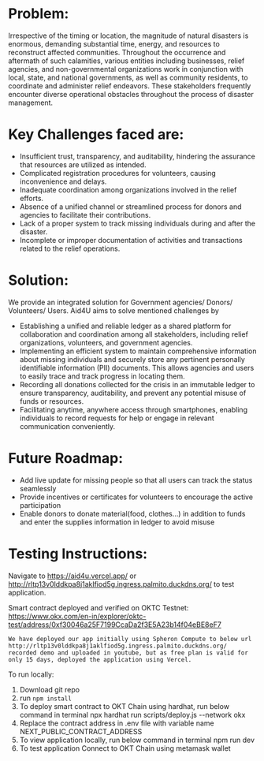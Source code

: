 # Problem:

  Irrespective of the timing or location, the magnitude of natural disasters is enormous, demanding substantial time, energy, and resources to reconstruct affected communities. Throughout the occurrence and aftermath of such calamities, various entities including businesses, relief agencies, and non-governmental organizations work in conjunction with local, state, and national governments, as well as community residents, to coordinate and administer relief endeavors. These stakeholders frequently encounter diverse operational obstacles throughout the process of disaster management.

# Key Challenges faced are:

- Insufficient trust, transparency, and auditability, hindering the assurance that resources are utilized as intended.
- Complicated registration procedures for volunteers, causing inconvenience and delays.
- Inadequate coordination among organizations involved in the relief efforts.
- Absence of a unified channel or streamlined process for donors and agencies to facilitate their contributions.
- Lack of a proper system to track missing individuals during and after the disaster.
- Incomplete or improper documentation of activities and transactions related to the relief operations.

# Solution:

We provide an integrated solution for Government agencies/ Donors/ Volunteers/ Users. Aid4U aims to solve mentioned challenges by

- Establishing a unified and reliable ledger as a shared platform for collaboration and coordination among all stakeholders, including relief organizations, volunteers, and government agencies.
- Implementing an efficient system to maintain comprehensive information about missing individuals and securely store any pertinent personally identifiable information (PII) documents. This allows agencies and users to easily trace and track progress in locating them.
- Recording all donations collected for the crisis in an immutable ledger to ensure transparency, auditability, and prevent any potential misuse of funds or resources.
- Facilitating anytime, anywhere access through smartphones, enabling individuals to record requests for help or engage in relevant communication conveniently.

# Future Roadmap:

- Add live update for missing people so that all users can track the status seamlessly
- Provide incentives or certificates for volunteers to encourage the active participation
- Enable donors to donate material(food, clothes…) in addition to funds and enter the supplies information in ledger to avoid misuse

# Testing Instructions: 

Navigate to https://aid4u.vercel.app/ or http://rltp13v0lddkpa8j1aklfiod5g.ingress.palmito.duckdns.org/ to test application.

Smart contract deployed and verified on OKTC Testnet: https://www.okx.com/en-in/explorer/oktc-test/address/0xf30046a25F7199CcaDa2f3E5A23b14f04eBE8eF7

`We have deployed our app initially using Spheron Compute to below url http://rltp13v0lddkpa8j1aklfiod5g.ingress.palmito.duckdns.org/ recorded demo and uploaded in youtube, but as free plan is valid for only 15 days, deployed the application using Vercel.`

To run locally:

1. Download git repo 
2. run `npm install`
3. To deploy smart contract to OKT Chain using hardhat, run below command in terminal npx hardhat run scripts/deploy.js --network okx
4. Replace the contract address in .env file with variable name NEXT_PUBLIC_CONTRACT_ADDRESS
5. To view application locally, run below command in terminal npm run dev
6. To test application Connect to OKT Chain using metamask wallet
